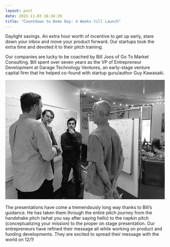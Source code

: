 ```yaml
---
layout: post
date: 2015-11-03 16:34:29
title: "Countdown to Demo Day: 4 Weeks till Launch"
---
```

Daylight savings. An extra hour worth of incentive to get up early, stare down your inbox and move your product forward. Our startups took the extra time and devoted it to their pitch training.

<!--break-->

Our companies are lucky to be coached by Bill Joos of Go To Market Consulting. Bill spent over seven years as the VP of Entrepreneur Development at Garage Technology Ventures, an early-stage venture capital firm that he helped co-found with startup guru/author Guy Kawasaki. 

![Teams in Deep Discussion](/img/blog/2015-11-03.jpg)

The presentations have come a tremendously long way thanks to Bill’s guidance. He has taken them through the entire pitch journey from the handshake pitch (what you say after saying hello) to the napkin pitch (conceptualizing your mission) to the proper on stage presentation. Our entrepreneurs have refined their message all while working on product and funding developments. They are excited to spread their message with the world on 12/1!
